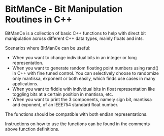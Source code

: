 # BitManCe - Bit Manipulation Routines in C++

BitManCe is a collection of basic C++ functions to help with direct bit manipulation across different C++ data types, mainly floats and ints.

Scenarios where BitManCe can be useful:
- When you want to change individual bits in an integer or long representation.
- When you want to generate random floating point numbers using rand() in C++ with fine tuned control. You can selectively choose to randomize only mantissa, exponent or both easily, which finds use cases in many applications.
- When you want to fiddle with individual bits in float representation like toggling bits at a certain position in mantissa, etc.
- When you want to print the 3 components, namely sign bit, mantissa and exponent, of an IEEE754 standard float number.

The functions should be compatible with both endian representations.

Instructions on how to use the functions can be found in the comments above function definitions.
